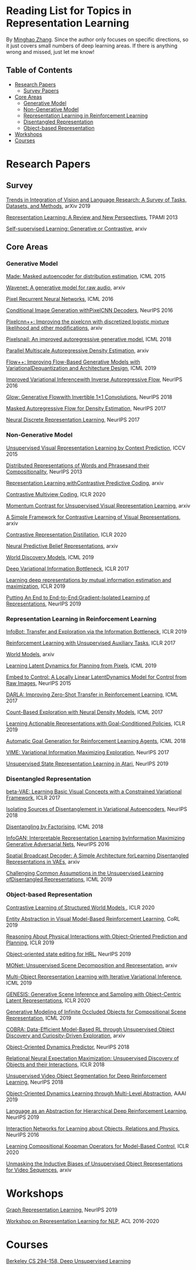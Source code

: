 # Reading List for Topics in Representation Learning
By [Minghao Zhang](http://mehooz.weebly.com/). Since the author only focuses on specific directions, so it just covers small numbers of deep learning areas. If there is anything wrong and missed, just let me know!


## Table of Contents
* [Research Papers](#research-papers)
  * [Survey Papers](#survey-papers)
* [Core Areas](#core-areas)
  * [Generative Model](#generative-model)
  * [Non-Generative Model](#non-generative-model)
  * [Representation Learning in Reinforcement Learning](#representation-learning-in-reinforcement-learning)
  * [Disentangled Representation](#generative-model)
  * [Object-based Representation](#generative-model)
* [Workshops](#workshops)
* [Courses](#courses)


# Research Papers

## Survey

[Trends in Integration of Vision and Language Research: A Survey of Tasks, Datasets, and Methods](https://arxiv.org/abs/1907.09358), arXiv 2019

[Representation Learning: A Review and New Perspectives](https://arxiv.org/abs/1206.5538), TPAMI 2013

[Self-supervised Learning: Generative or Contrastive](https://arxiv.org/pdf/2006.08218.pdf), arxiv

## Core Areas

### Generative Model

[Made: Masked autoencoder for distribution estimation](https://arxiv.org/pdf/1502.03509.pdf), ICML 2015

[Wavenet: A generative model for raw audio](https://arxiv.org/pdf/1609.03499.pdf), arxiv

[Pixel Recurrent Neural Networks](https://arxiv.org/pdf/1601.06759.pdf), ICML 2016

[Conditional Image Generation withPixelCNN Decoders](https://papers.nips.cc/paper/6527-conditional-image-generation-with-pixelcnn-decoders.pdf), NeurIPS 2016

[Pixelcnn++: Improving the pixelcnn with discretized logistic mixture likelihood and other modifications](https://arxiv.org/pdf/1701.05517.pdf), arxiv

[Pixelsnail: An improved autoregressive generative model](http://proceedings.mlr.press/v80/chen18h/chen18h.pdf), ICML 2018

[Parallel Multiscale Autoregressive Density Estimation](https://arxiv.org/pdf/1703.03664.pdf), arxiv

[Flow++: Improving Flow-Based Generative Models with VariationalDequantization and Architecture Design](https://arxiv.org/pdf/1902.00275.pdf), ICML 2019

[Improved Variational Inferencewith Inverse Autoregressive Flow](https://arxiv.org/pdf/1606.04934.pdf), NeurIPS 2016

[Glow: Generative Flowwith Invertible 1×1 Convolutions](https://papers.nips.cc/paper/8224-glow-generative-flow-with-invertible-1x1-convolutions.pdf), NeurIPS 2018

[Masked Autoregressive Flow for Density Estimation](https://arxiv.org/pdf/1705.07057.pdf), NeurIPS 2017

[Neural Discrete Representation Learning](https://arxiv.org/pdf/1711.00937.pdf), NeurIPS 2017


### Non-Generative Model

[Unsupervised Visual Representation Learning by Context Prediction](https://www.cv-foundation.org/openaccess/content_iccv_2015/papers/Doersch_Unsupervised_Visual_Representation_ICCV_2015_paper.pdf), ICCV 2015

[Distributed Representations of Words and Phrasesand their Compositionality](https://papers.nips.cc/paper/5021-distributed-representations-of-words-and-phrases-and-their-compositionality.pdf), NeurIPS 2013

[Representation Learning withContrastive Predictive Coding](https://arxiv.org/pdf/1807.03748.pdf), arxiv

[Contrastive Multiview Coding](https://openreview.net/pdf?id=BkgStySKPB), ICLR 2020

[Momentum Contrast for Unsupervised Visual Representation Learning](https://arxiv.org/pdf/1911.05722.pdf), arxiv

[A Simple Framework for Contrastive Learning of Visual Representations](https://arxiv.org/pdf/2002.05709.pdf), arxiv

[Contrastive Representation Distillation](https://arxiv.org/pdf/1910.10699.pdf), ICLR 2020

[Neural Predictive Belief Representations](https://arxiv.org/pdf/1811.06407v2.pdf), arxiv

[World Discovery Models](https://arxiv.org/pdf/1902.07685.pdf), ICML 2019

[Deep Variational Information Bottleneck](https://arxiv.org/pdf/1612.00410.pdf), ICLR 2017

[Learning deep representations by mutual information estimation and maximization](https://arxiv.org/pdf/1808.06670.pdf), ICLR 2019

[Putting An End to End-to-End:Gradient-Isolated Learning of Representations](https://papers.nips.cc/paper/8568-putting-an-end-to-end-to-end-gradient-isolated-learning-of-representations.pdf), NeurIPS 2019



### Representation Learning in Reinforcement Learning


[InfoBot: Transfer and Exploration via the Information Bottleneck](https://arxiv.org/pdf/1901.10902.pdf), ICLR 2019

[Reinforcement Learning with Unsupervised Auxiliary Tasks](https://arxiv.org/pdf/1611.05397.pdf), ICLR 2017

[World Models](https://arxiv.org/pdf/1803.10122.pdf), arxiv

[Learning Latent Dynamics for Planning from Pixels](http://proceedings.mlr.press/v97/hafner19a/hafner19a.pdf), ICML 2019

[Embed to Control: A Locally Linear LatentDynamics Model for Control from Raw Images](https://papers.nips.cc/paper/5964-embed-to-control-a-locally-linear-latent-dynamics-model-for-control-from-raw-images.pdf), NeurIPS 2015

[DARLA: Improving Zero-Shot Transfer in Reinforcement Learning](https://arxiv.org/pdf/1707.08475.pdf), ICML 2017

[Count-Based Exploration with Neural Density Models](https://arxiv.org/pdf/1703.01310.pdf), ICML 2017

[Learning Actionable Representations with Goal-Conditioned Policies](https://arxiv.org/pdf/1811.07819.pdf), ICLR 2019

[Automatic Goal Generation for Reinforcement Learning Agents](https://arxiv.org/pdf/1705.06366.pdf), ICML 2018

[VIME: Variational Information Maximizing Exploration](https://arxiv.org/pdf/1605.09674.pdf), NeurIPS 2017

[Unsupervised State Representation Learning in Atari](http://papers.nips.cc/paper/9081-unsupervised-state-representation-learning-in-atari.pdf), NeurIPS 2019

### Disentangled Representation 

[beta-VAE: Learning Basic Visual Concepts with a Constrained Variational Framework](https://openreview.net/pdf?id=Sy2fzU9gl), ICLR 2017

[Isolating Sources of Disentanglement in Variational Autoencoders](https://arxiv.org/pdf/1802.04942.pdf), NeurIPS 2018

[Disentangling by Factorising](https://arxiv.org/pdf/1802.05983.pdf), ICML 2018

[InfoGAN: Interpretable Representation Learning byInformation Maximizing Generative Adversarial Nets](https://papers.nips.cc/paper/6399-infogan-interpretable-representation-learning-by-information-maximizing-generative-adversarial-nets.pdf), NeurIPS 2016

[Spatial Broadcast Decoder: A Simple Architecture forLearning Disentangled Representations in VAEs](https://arxiv.org/pdf/1901.07017.pdf), arxiv

[Challenging Common Assumptions in the Unsupervised Learning ofDisentangled Representations](https://arxiv.org/pdf/1811.12359.pdf), ICML 2019


### Object-based Representation  

[Contrastive Learning of Structured World Models ](https://openreview.net/pdf?id=H1gax6VtDB), ICLR 2020

[Entity Abstraction in Visual Model-Based Reinforcement Learning](https://arxiv.org/pdf/1910.12827.pdf), CoRL 2019

[Reasoning About Physical Interactions with Object-Oriented Prediction and Planning](https://arxiv.org/pdf/1812.10972.pdf), ICLR 2019

[Object-oriented state editing for HRL](https://arxiv.org/pdf/1910.14361.pdf), NeurIPS 2019

[MONet: Unsupervised Scene Decomposition and Representation](https://arxiv.org/abs/1901.11390.pdf), arxiv

[Multi-Object Representation Learning with Iterative Variational Inference](https://arxiv.org/pdf/1903.00450.pdf), ICML 2019

[GENESIS: Generative Scene Inference and Sampling with Object-Centric Latent Representations](https://arxiv.org/pdf/1907.13052.pdf), ICLR 2020

[Generative Modeling of Infinite Occluded Objects for Compositional Scene Representation](http://proceedings.mlr.press/v97/yuan19b/yuan19b.pdf), ICML 2019

[COBRA: Data-Efficient Model-Based RL through Unsupervised Object Discovery and Curiosity-Driven Exploration](https://arxiv.org/pdf/1905.09275v2.pdf), arxiv

[Object-Oriented Dynamics Predictor](https://arxiv.org/pdf/1806.07371.pdf), NeurIPS 2018

[Relational Neural Expectation Maximization: Unsupervised Discovery of Objects and their Interactions](https://arxiv.org/pdf/1802.10353.pdf), ICLR 2018

[Unsupervised Video Object Segmentation for Deep Reinforcement Learning](https://arxiv.org/pdf/1805.07780.pdf), NeurIPS 2018

[Object-Oriented Dynamics Learning through Multi-Level Abstraction](https://arxiv.org/pdf/1904.07482.pdf), AAAI 2019

[Language as an Abstraction for Hierarchical Deep Reinforcement Learning](https://arxiv.org/pdf/1906.07343.pdf), NeurIPS 2019

[Interaction Networks for Learning about Objects, Relations and Physics](https://arxiv.org/pdf/1612.00222.pdf), NeurIPS 2016

[Learning Compositional Koopman Operators for Model-Based Control](https://arxiv.org/pdf/1910.08264.pdf), ICLR 2020

[Unmasking the Inductive Biases of Unsupervised Object Representations for Video Sequences](https://arxiv.org/pdf/2006.07034.pdf), arxiv

# Workshops


[Graph Representation Learning](https://grlearning.github.io/), NeurIPS 2019

[Workshop on Representation Learning for NLP](https://sites.google.com/view/repl4nlp2020/), ACL 2016-2020


# Courses
[Berkeley CS 294-158, Deep Unsupervised Learning](https://sites.google.com/view/berkeley-cs294-158-sp19/home)



